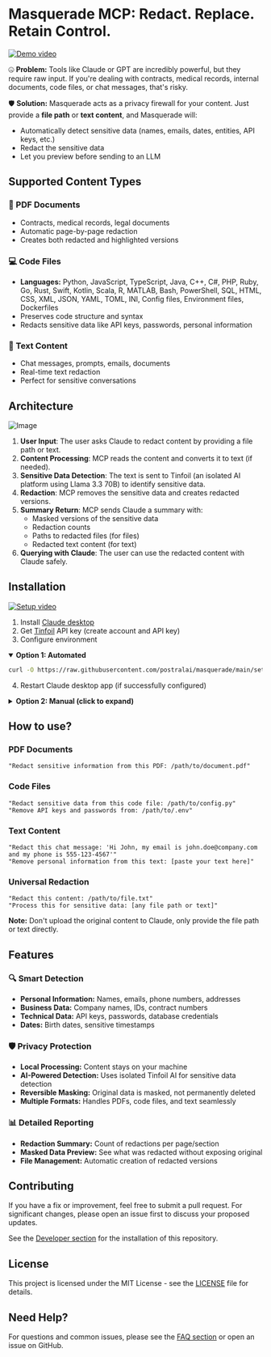 # Masquerade MCP: Redact. Replace. Retain Control.

[![Demo video](https://github.com/user-attachments/assets/27e1580b-6fde-474c-8e88-44e77c3fb6a0)](https://github.com/user-attachments/assets/80b1d8ac-a012-41ce-8e92-64d567f2427f)

🤐 **Problem:** Tools like Claude or GPT are incredibly powerful, but they require raw input. If you're dealing with contracts, medical records, internal documents, code files, or chat messages, that's risky.

🛡️ **Solution:** Masquerade acts as a privacy firewall for your content. Just provide a **file path** or **text content**, and Masquerade will:

  - Automatically detect sensitive data (names, emails, dates, entities, API keys, etc.)
  - Redact the sensitive data
  - Let you preview before sending to an LLM

## Supported Content Types

### 📄 PDF Documents
- Contracts, medical records, legal documents
- Automatic page-by-page redaction
- Creates both redacted and highlighted versions

### 💻 Code Files
- **Languages:** Python, JavaScript, TypeScript, Java, C++, C#, PHP, Ruby, Go, Rust, Swift, Kotlin, Scala, R, MATLAB, Bash, PowerShell, SQL, HTML, CSS, XML, JSON, YAML, TOML, INI, Config files, Environment files, Dockerfiles
- Preserves code structure and syntax
- Redacts sensitive data like API keys, passwords, personal information

### 💬 Text Content
- Chat messages, prompts, emails, documents
- Real-time text redaction
- Perfect for sensitive conversations

## Architecture

![Image](https://github.com/user-attachments/assets/96002c8b-5839-4499-814e-e603d95e7c82)

1. **User Input**: The user asks Claude to redact content by providing a file path or text.
2. **Content Processing**: MCP reads the content and converts it to text (if needed).
3. **Sensitive Data Detection**: The text is sent to Tinfoil (an isolated AI platform using Llama 3.3 70B) to identify sensitive data.
4. **Redaction**: MCP removes the sensitive data and creates redacted versions.
5. **Summary Return**: MCP sends Claude a summary with:
    - Masked versions of the sensitive data
    - Redaction counts
    - Paths to redacted files (for files)
    - Redacted text content (for text)
6. **Querying with Claude**: The user can use the redacted content with Claude safely.

## Installation

[![Setup video](https://github.com/user-attachments/assets/1402cd40-34df-4776-a8e4-f07d6f20c90b)](https://github.com/user-attachments/assets/76dedb64-1ef5-4ab4-afe1-11f399b3653b)

1. Install [Claude desktop](https://claude.ai/download)
1. Get [Tinfoil](https://tinfoil.sh) API key (create account and API key)
1. Configure environment

<details open>
<summary><strong>Option 1: Automated</strong></summary>

```bash
curl -O https://raw.githubusercontent.com/postralai/masquerade/main/setup.sh && bash setup.sh
```

4. Restart Claude desktop app (if successfully configured)

</details>

<details>
<summary><strong>Option 2: Manual (click to expand)</strong></summary>

4. Create a virtual environment with **Python ">=3.10, <=3.12"**

```bash
python3.12 -m venv pdfmcp
source pdfmcp/bin/activate
python --version
```

5. Install this repo with the command below

```bash
pip install git+https://github.com/postralai/masquerade@main
```

6. Automate the Claude config setup (and skip the next steps)

```bash
python -m masquerade.configure_claude
```

7. Get Python path: `which python`
1. Get MCP file path: `python -c "import masquerade as m; print(f'{m.__path__[0]}/mcp_universal_redaction.py')"`
1. Add (1) Python path, (2) MCP file path, and (3) Tinfoil API key to the JSON below and add that to `claude_desktop_config.json`. Instructions to find the config file are in the image below.
1. Restart Claude

```json
{
  "mcpServers": {
    "universal-redaction": {
      "command": "/path/to/python", // Run `which python`
      "args": ["/path/to/mcp_universal_redaction.py"], // Run `python -c "import masquerade as m; print(f'{m.__path__[0]}/mcp_universal_redaction.py')"`
      "env": {
        "TINFOIL_API_KEY": "your_api_key" // Create Tinfoil account and paste API key
      }
    }
  }
}
```

![Image](https://github.com/user-attachments/assets/cfa56a1a-bec0-40e5-95d9-f4f36c43b95a)

</details>

## How to use?

### PDF Documents
```
"Redact sensitive information from this PDF: /path/to/document.pdf"
```

### Code Files
```
"Redact sensitive data from this code file: /path/to/config.py"
"Remove API keys and passwords from: /path/to/.env"
```

### Text Content
```
"Redact this chat message: 'Hi John, my email is john.doe@company.com and my phone is 555-123-4567'"
"Remove personal information from this text: [paste your text here]"
```

### Universal Redaction
```
"Redact this content: /path/to/file.txt"
"Process this for sensitive data: [any file path or text]"
```

**Note:** Don't upload the original content to Claude, only provide the file path or text directly.

## Features

### 🔍 Smart Detection
- **Personal Information:** Names, emails, phone numbers, addresses
- **Business Data:** Company names, IDs, contract numbers
- **Technical Data:** API keys, passwords, database credentials
- **Dates:** Birth dates, sensitive timestamps

### 🛡️ Privacy Protection
- **Local Processing:** Content stays on your machine
- **AI-Powered Detection:** Uses isolated Tinfoil AI for sensitive data detection
- **Reversible Masking:** Original data is masked, not permanently deleted
- **Multiple Formats:** Handles PDFs, code files, and text seamlessly

### 📊 Detailed Reporting
- **Redaction Summary:** Count of redactions per page/section
- **Masked Data Preview:** See what was redacted without exposing original
- **File Management:** Automatic creation of redacted versions

## Contributing

If you have a fix or improvement, feel free to submit a pull request. For significant changes, please open an issue first to discuss your proposed updates.

See the [Developer section](docs/developers.md) for the installation of this repository.

## License

This project is licensed under the MIT License - see the [LICENSE](LICENSE) file for details.

## Need Help?

For questions and common issues, please see the [FAQ section](docs/faq.md) or open an issue on GitHub.

